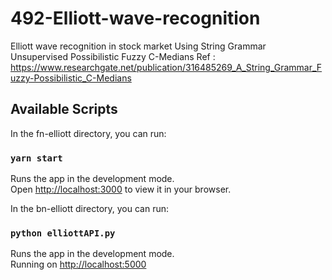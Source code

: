 # 492-Elliott-wave-recognition
Elliott wave recognition in stock market
Using String Grammar Unsupervised Possibilistic Fuzzy C-Medians
Ref : https://www.researchgate.net/publication/316485269_A_String_Grammar_Fuzzy-Possibilistic_C-Medians

## Available Scripts

In the fn-elliott directory, you can run:

### `yarn start`

Runs the app in the development mode.\
Open [http://localhost:3000](http://localhost:3000) to view it in your browser.

In the bn-elliott directory, you can run:

### `python elliottAPI.py`

Runs the app in the development mode.\
Running on [http://localhost:5000](http://localhost:5000)